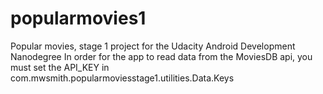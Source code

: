 # popularmovies1
Popular movies, stage 1 project for the Udacity Android Development Nanodegree
In order for the app to read data from the MoviesDB api, you must set the API_KEY in com.mwsmith.popularmoviesstage1.utilities.Data.Keys
